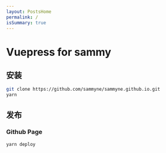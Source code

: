 ```yaml
---
layout: PostsHome
permalink: /
isSummary: true
---
```


# Vuepress for sammy

## 安装  

```bash
git clone https://github.com/sammyne/sammyne.github.io.git
yarn 
```

## 发布  

### Github Page

```bash
yarn deploy
```
